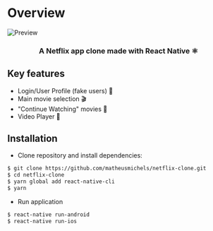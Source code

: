 # **Overview**

![Preview](https://github.com/matheusmichels/netflix-clone/blob/master/src/assets/images/screenshot.jpg)

<h3 align="center">
<b>A Netflix app clone made with React Native ⚛</b>
<h3>

## **Key features**

- Login/User Profile (fake users) 👤
- Main movie selection 🎬
- "Continue Watching" movies 🔄
- Video Player 🎥

## **Installation**

- Clone repository and install dependencies:

```bash
$ git clone https://github.com/matheusmichels/netflix-clone.git
$ cd netflix-clone
$ yarn global add react-native-cli
$ yarn
```

- Run application

```bash
$ react-native run-android
$ react-native run-ios
```

